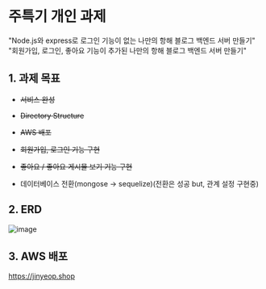 # 주특기 개인 과제
"Node.js와 express로 로그인 기능이 없는 나만의 항해 블로그 백엔드 서버 만들기"  
"회원가입, 로그인, 좋아요 기능이 추가된 나만의 항해 블로그 백엔드 서버 만들기"


## 1.  과제 목표

 - ~~서비스 완성~~
 - ~~Directory Structure~~
 - ~~AWS 배포~~
 
 - ~~회원가입, 로그인 기능 구현~~
 - ~~좋아요 / 좋아요 게시물 보기 기능 구현~~
 - 데이터베이스 전환(mongose -> sequelize)(전환은 성공 but, 관계 설정 구현중)


## 2. ERD

![image](https://user-images.githubusercontent.com/102647711/182803128-a8f5d2be-622c-4202-aa40-e8251782b40d.png)



 ## 3.  AWS 배포

 https://jinyeop.shop
